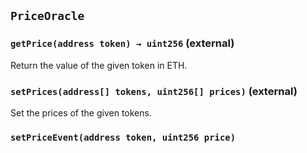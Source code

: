 ## `PriceOracle`






### `getPrice(address token) → uint256` (external)

Return the value of the given token in ETH.




### `setPrices(address[] tokens, uint256[] prices)` (external)

Set the prices of the given tokens.





### `setPriceEvent(address token, uint256 price)`





